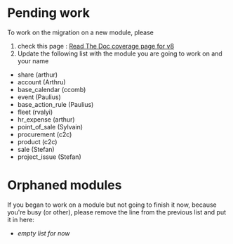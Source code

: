 # Pending work
To work on the migration on a new module, please 

1. check this page : [Read The Doc coverage page for v8](https://doc.therp.nl/openupgrade/modules70-80.html)
2. Update the following list with the module you are going to work on and your name

* share (arthur)
* account (Arthru)
* base_calendar (ccomb)
* event (Paulius)
* base_action_rule (Paulius)
* fleet (rvalyi)
* hr_expense (arthur)
* point_of_sale (Sylvain)
* procurement (c2c)
* product (c2c)
* sale (Stefan)
* project_issue (Stefan)

# Orphaned modules
If you began to work on a module but not going to finish it now, because you're busy (or other), please remove the line from the previous list and put it in here:

* _empty list for now_